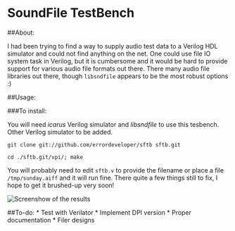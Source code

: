 SoundFile TestBench
===================

##About:

I had been trying to find a way to supply audio test data
to a Verilog HDL simulator and could not find anything on
the net. One could use file IO system task in Verilog, but
it is cumbersome and it would be hard to provide support
for various audio file formats out there. There many audio
file libraries out there, though `libsndfile` appears to
be the most robust options :)

##Usage:

###To install:

You will need _icarus_ Verilog simulator and _libsndfile_
to use this tesbench. Other Verilog simulator to be added.

`git clone git://github.com/errordeveloper/sftb sftb.git`

`cd ./sftb.git/vpi/; make`

You will probably need to edit `sftb.v` to provide the
filename or place a file `/tmp/sunday.aiff` and it will
run fine. There quite a few things still to fix, I hope
to get it brushed-up very soon!

![Screenshow of the results][1]

[1]: /path/to/img.jpg "Sunday Morning"


##To-do:
	* Test with Verilator
	* Implement DPI version
	* Proper documentation
	* Filer designs
